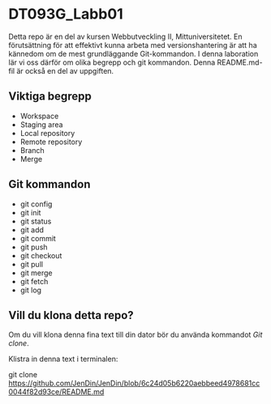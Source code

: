 # DT093G_Labb01

Detta repo är en del av kursen Webbutveckling II, Mittuniversitetet. En förutsättning för att effektivt kunna arbeta med versionshantering är att ha kännedom om de mest grundläggande Git-kommandon. I denna laboration lär vi oss därför om olika begrepp och git kommandon. Denna README.md-fil är också en del av uppgiften. 

## Viktiga begrepp
- Workspace
- Staging area
- Local repository
- Remote repository
- Branch
- Merge
## Git kommandon
- git config
- git init
- git status
- git add
- git commit
- git push
- git checkout
- git pull
- git merge
- git fetch
- git log

## Vill du klona detta repo?
Om du vill klona denna fina text till din dator bör du använda kommandot *Git clone*.

Klistra in denna text i terminalen:

git clone https://github.com/JenDin/JenDin/blob/6c24d05b6220aebbeed4978681cc0044f82d93ce/README.md

